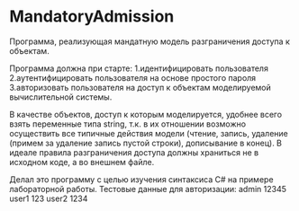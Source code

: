 # MandatoryAdmission
Программа, реализующая мандатную модель разграничения доступа к объектам.

Программа должна при старте:
1.идентифицировать пользователя
2.аутентифицировать пользователя на основе простого пароля
3.авторизовать пользователя на доступ к объектам моделируемой вычислительной системы.

В качестве объектов, доступ к которым моделируется, удобнее всего взять переменные типа string, т.к. в их отношении возможно осуществить все типичные действия модели (чтение, запись, удаление (примем за удаление запись пустой строки), дописывание в конец).
В идеале правила разграничения доступа должны храниться не в исходном коде, а во внешнем файле.

Делал это программу с целью изучения синтаксиса C# на примере лабораторной работы. 
Тестовые данные для авторизации:
admin 12345
user1 123
user2 1234
